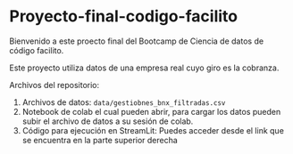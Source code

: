 # Proyecto-final-codigo-facilito
Bienvenido a este proecto final del Bootcamp de Ciencia de datos de código facilito.

Este proyecto utiliza datos de una empresa real cuyo giro es la cobranza.

Archivos del repositorio:

1. Archivos de datos: `data/gestiobnes_bnx_filtradas.csv` 
1. Notebook de colab el cual pueden abrir, para cargar los datos pueden subir el archivo de datos a su sesión de colab. 
1. Código para ejecución en StreamLit: Puedes acceder desde el link que se encuentra en la parte superior derecha
